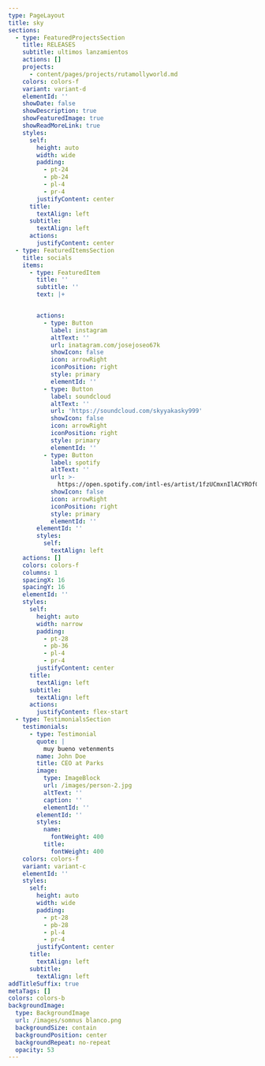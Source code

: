 ```yaml
---
type: PageLayout
title: sky
sections:
  - type: FeaturedProjectsSection
    title: RELEASES
    subtitle: ultimos lanzamientos
    actions: []
    projects:
      - content/pages/projects/rutamollyworld.md
    colors: colors-f
    variant: variant-d
    elementId: ''
    showDate: false
    showDescription: true
    showFeaturedImage: true
    showReadMoreLink: true
    styles:
      self:
        height: auto
        width: wide
        padding:
          - pt-24
          - pb-24
          - pl-4
          - pr-4
        justifyContent: center
      title:
        textAlign: left
      subtitle:
        textAlign: left
      actions:
        justifyContent: center
  - type: FeaturedItemsSection
    title: socials
    items:
      - type: FeaturedItem
        title: ''
        subtitle: ''
        text: |+


        actions:
          - type: Button
            label: instagram
            altText: ''
            url: inatagram.com/josejoseo67k
            showIcon: false
            icon: arrowRight
            iconPosition: right
            style: primary
            elementId: ''
          - type: Button
            label: soundcloud
            altText: ''
            url: 'https://soundcloud.com/skyyakasky999'
            showIcon: false
            icon: arrowRight
            iconPosition: right
            style: primary
            elementId: ''
          - type: Button
            label: spotify
            altText: ''
            url: >-
              https://open.spotify.com/intl-es/artist/1fzUCmxnIlACYROfCBFok9?si=h-lPW38gRj-mHuCrEjkhcA
            showIcon: false
            icon: arrowRight
            iconPosition: right
            style: primary
            elementId: ''
        elementId: ''
        styles:
          self:
            textAlign: left
    actions: []
    colors: colors-f
    columns: 1
    spacingX: 16
    spacingY: 16
    elementId: ''
    styles:
      self:
        height: auto
        width: narrow
        padding:
          - pt-28
          - pb-36
          - pl-4
          - pr-4
        justifyContent: center
      title:
        textAlign: left
      subtitle:
        textAlign: left
      actions:
        justifyContent: flex-start
  - type: TestimonialsSection
    testimonials:
      - type: Testimonial
        quote: |
          muy bueno vetenments
        name: John Doe
        title: CEO at Parks
        image:
          type: ImageBlock
          url: /images/person-2.jpg
          altText: ''
          caption: ''
          elementId: ''
        elementId: ''
        styles:
          name:
            fontWeight: 400
          title:
            fontWeight: 400
    colors: colors-f
    variant: variant-c
    elementId: ''
    styles:
      self:
        height: auto
        width: wide
        padding:
          - pt-28
          - pb-28
          - pl-4
          - pr-4
        justifyContent: center
      title:
        textAlign: left
      subtitle:
        textAlign: left
addTitleSuffix: true
metaTags: []
colors: colors-b
backgroundImage:
  type: BackgroundImage
  url: /images/somnus blanco.png
  backgroundSize: contain
  backgroundPosition: center
  backgroundRepeat: no-repeat
  opacity: 53
---
```

